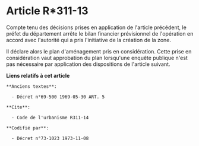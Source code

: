 # Article R*311-13

Compte tenu des décisions prises en application de l'article précédent, le préfet du département arrête le bilan financier
prévisionnel de l'opération en accord avec l'autorité qui a pris l'initiative de la création de la zone.

Il déclare alors le plan d'aménagement pris en considération. Cette prise en considération vaut approbation du plan
lorsqu'une enquête publique n'est pas nécessaire par application des dispositions de l'article suivant.

**Liens relatifs à cet article**

	**Anciens textes**:

	  - Décret n°69-500 1969-05-30 ART. 5

	**Cite**:

	  - Code de l'urbanisme R311-14

	**Codifié par**:

	  - Décret n°73-1023 1973-11-08
